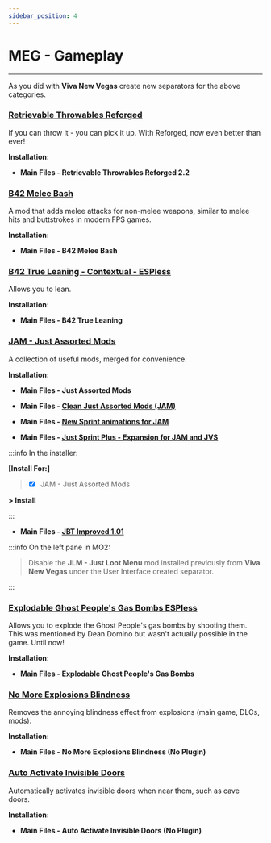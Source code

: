 ```yaml
---
sidebar_position: 4
---
```


# MEG - Gameplay

---

As you did with **Viva New Vegas** create new separators for the above categories.

### [Retrievable Throwables Reforged](https://www.nexusmods.com/newvegas/mods/66461)

If you can throw it - you can pick it up. With Reforged, now even better than ever!

**Installation:**

- **Main Files - Retrievable Throwables Reforged 2.2**


### [B42 Melee Bash](https://www.nexusmods.com/newvegas/mods/68055)

A mod that adds melee attacks for non-melee weapons, similar to melee hits and buttstrokes in modern FPS games. 

**Installation:**

- **Main Files - B42 Melee Bash**


### [B42 True Leaning - Contextual - ESPless](https://www.nexusmods.com/newvegas/mods/81872)

Allows you to lean.

**Installation:**

- **Main Files - B42 True Leaning**


### [JAM - Just Assorted Mods](https://www.nexusmods.com/newvegas/mods/66666)

A collection of useful mods, merged for convenience. 

**Installation:**

- **Main Files - Just Assorted Mods**

- **Main Files - [Clean Just Assorted Mods (JAM)](https://www.nexusmods.com/newvegas/mods/82724?tab=files)**

- **Main Files - [New Sprint animations for JAM](https://www.nexusmods.com/newvegas/mods/74839?tab=files)**

- **Main Files - [Just Sprint Plus - Expansion for JAM and JVS](https://www.nexusmods.com/newvegas/mods/83797?tab=files)**

:::info In the installer:

**[Install For:]**

> - [x] JAM - Just Assorted Mods

**> Install**

:::

- **Main Files - [JBT Improved 1.01](https://www.nexusmods.com/newvegas/mods/78324?tab=files)**

:::info On the left pane in MO2:

> Disable the **JLM - Just Loot Menu** mod installed previously from **Viva New Vegas** under the User Interface created separator.

:::



### [Explodable Ghost People's Gas Bombs ESPless](https://www.nexusmods.com/newvegas/mods/82425)

Allows you to explode the Ghost People's gas bombs by shooting them. This was mentioned by Dean Domino but wasn't actually possible in the game. Until now!

**Installation:**

- **Main Files -  Explodable Ghost People's Gas Bombs**


### [No More Explosions Blindness](https://www.nexusmods.com/newvegas/mods/73572)

Removes the annoying blindness effect from explosions (main game, DLCs, mods). 

**Installation:**

- **Main Files -  No More Explosions Blindness (No Plugin)**


### [Auto Activate Invisible Doors](https://www.nexusmods.com/newvegas/mods/80650)

Automatically activates invisible doors when near them, such as cave doors. 

**Installation:**

- **Main Files -  Auto Activate Invisible Doors (No Plugin)**